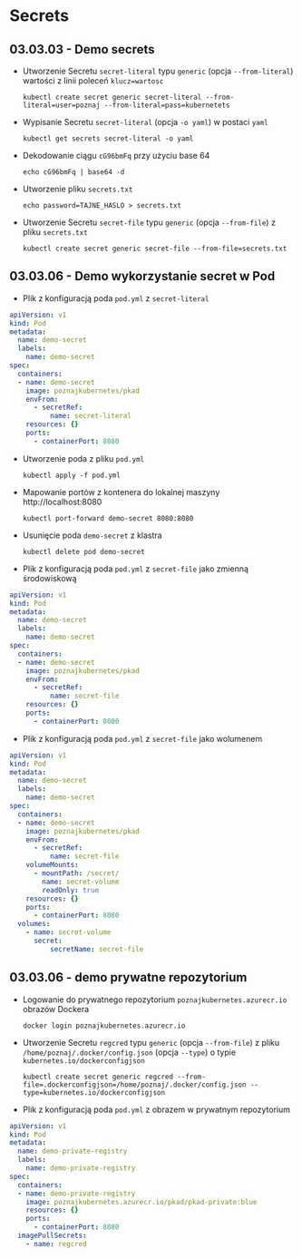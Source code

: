 # Secrets
## 03.03.03 - Demo secrets

- Utworzenie Secretu `secret-literal` typu `generic` (opcja `--from-literal`) wartości z linii poleceń `klucz=wartosc`

    `kubectl create secret generic secret-literal --from-literal=user=poznaj --from-literal=pass=kubernetets`
    
- Wypisanie Secretu `secret-literal` (opcja `-o yaml`) w postaci `yaml`

    `kubectl get secrets secret-literal -o yaml`
    
- Dekodowanie ciągu `cG96bmFq` przy użyciu base 64

    `echo cG96bmFq | base64 -d`
    
- Utworzenie pliku `secrets.txt`  

    `echo password=TAJNE_HASLO > secrets.txt`
    
- Utworzenie Secretu `secret-file` typu `generic` (opcja `--from-file`) z pliku `secrets.txt`

    `kubectl create secret generic secret-file --from-file=secrets.txt` 
    
## 03.03.06 - Demo wykorzystanie secret w Pod

- Plik z konfiguracją poda `pod.yml` z `secret-literal`
```yaml
apiVersion: v1
kind: Pod
metadata:
  name: demo-secret
  labels:
    name: demo-secret
spec:
  containers:
  - name: demo-secret
    image: poznajkubernetes/pkad
    envFrom:
      - secretRef:
          name: secret-literal
    resources: {}
    ports:
      - containerPort: 8080
```

- Utworzenie poda z pliku `pod.yml`

    `kubectl apply -f pod.yml`

- Mapowanie portów z kontenera do lokalnej maszyny http://localhost:8080

    `kubectl port-forward demo-secret 8080:8080`
    
- Usunięcie poda `demo-secret` z klastra

    `kubectl delete pod demo-secret`

- Plik z konfiguracją poda `pod.yml` z `secret-file` jako zmienną środowiskową
```yaml
apiVersion: v1
kind: Pod
metadata:
  name: demo-secret
  labels:
    name: demo-secret
spec:
  containers:
  - name: demo-secret
    image: poznajkubernetes/pkad
    envFrom:
      - secretRef:
          name: secret-file
    resources: {}
    ports:
      - containerPort: 8080
```

- Plik z konfiguracją poda `pod.yml` z `secret-file` jako wolumenem
```yaml
apiVersion: v1
kind: Pod
metadata:
  name: demo-secret
  labels:
    name: demo-secret
spec:
  containers:
  - name: demo-secret
    image: poznajkubernetes/pkad
    envFrom:
      - secretRef:
          name: secret-file
    volumeMounts:
      - mountPath: /secret/
        name: secret-volume
        readOnly: true
    resources: {}
    ports:
      - containerPort: 8080
  volumes:
    - name: secret-volume
      secret:
          secretName: secret-file
```

## 03.03.06 - demo prywatne repozytorium

- Logowanie do prywatnego repozytorium `poznajkubernetes.azurecr.io` obrazów Dockera

    `docker login poznajkubernetes.azurecr.io`

- Utworzenie Secretu `regcred` typu `generic` (opcja `--from-file`) z pliku `/home/poznaj/.docker/config.json` (opcja `--type`) o typie `kubernetes.io/dockerconfigjson`

    `kubectl create secret generic regcred --from-file=.dockerconfigjson=/home/poznaj/.docker/config.json --type=kubernetes.io/dockerconfigjson`
    
- Plik z konfiguracją poda `pod.yml` z obrazem w prywatnym repozytorium
```yaml
apiVersion: v1
kind: Pod
metadata:
  name: demo-private-registry
  labels:
    name: demo-private-registry
spec:
  containers:
  - name: demo-private-registry
    image: poznajkubernetes.azurecr.io/pkad/pkad-private:blue
    resources: {}
    ports:
      - containerPort: 8080
  imagePullSecrets:
    - name: regcred
```
